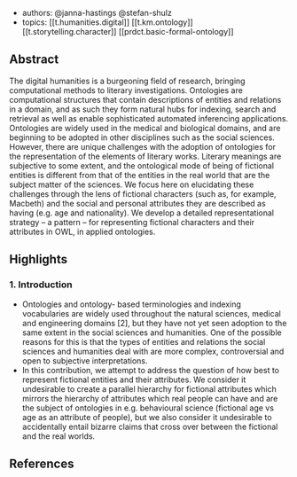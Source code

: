 
- authors: @janna-hastings @stefan-shulz
- topics: [[t.humanities.digital]] [[t.km.ontology]] [[t.storytelling.character]] [[prdct.basic-formal-ontology]]

## Abstract

The digital humanities is a burgeoning field of research, bringing computational methods to literary investigations. Ontologies are computational structures that contain descriptions of entities and relations in a domain, and as such they form natural hubs for indexing, search and retrieval as well as enable sophisticated automated inferencing applications. Ontologies are widely used in the medical and biological domains, and are beginning to be adopted in other disciplines such as the social sciences. However, there are unique challenges with the adoption of ontologies for the representation of the elements of literary works. Literary meanings are subjective to some extent, and the ontological mode of being of fictional entities is different from that of the entities in the real world that are the subject matter of the sciences. We focus here on elucidating these challenges through the lens of fictional characters (such as, for example, Macbeth) and the social and personal attributes they are described as having (e.g. age and nationality). We develop a detailed representational strategy – a pattern – for representing fictional characters and their attributes in OWL, in applied ontologies.


## Highlights

### 1. Introduction

- Ontologies and ontology- based terminologies and indexing vocabularies are widely used throughout the natural sciences, medical and engineering domains [2], but they have not yet seen adoption to the same extent in the social sciences and humanities. One of the possible reasons for this is that the types of entities and relations the social sciences and humanities deal with are more complex, controversial and open to subjective interpretations.
- In this contribution, we attempt to address the question of how best to represent fictional entities and their attributes. We consider it undesirable to create a parallel hierarchy for fictional attributes which mirrors the hierarchy of attributes which real people can have and are the subject of ontologies in e.g. behavioural science (fictional age vs age as an attribute of people), but we also consider it undesirable to accidentally entail bizarre claims that cross over between the fictional and the real worlds.



## References

[^8]: [[ar.noctua-literaria-a-computer-aided-approach-for-the-formal-description-of-literary-characters-using-an-ontology]]